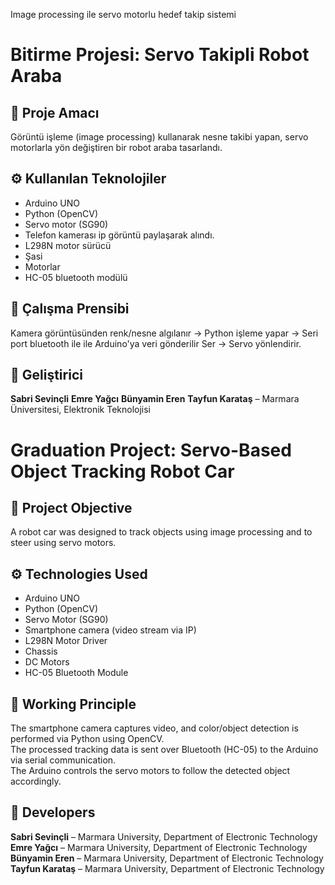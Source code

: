 Image processing ile servo motorlu hedef takip sistemi
# Bitirme Projesi: Servo Takipli Robot Araba

## 🎯 Proje Amacı
Görüntü işleme (image processing) kullanarak nesne takibi yapan, servo motorlarla yön değiştiren bir robot araba tasarlandı.

## ⚙️ Kullanılan Teknolojiler
- Arduino UNO
- Python (OpenCV)
- Servo motor (SG90)
- Telefon kamerası ip görüntü paylaşarak alındı.
- L298N motor sürücü
- Şasi
- Motorlar
- HC-05 bluetooth modülü

## 🔧 Çalışma Prensibi
Kamera görüntüsünden renk/nesne algılanır → Python işleme yapar → Seri port bluetooth ile ile Arduino'ya veri gönderilir Ser → Servo yönlendirir.


## 👤 Geliştirici
**Sabri Sevinçli** 
**Emre Yağcı** 
**Bünyamin Eren** 
**Tayfun Karataş** 
– Marmara Üniversitesi, Elektronik Teknolojisi

# Graduation Project: Servo-Based Object Tracking Robot Car

## 🎯 Project Objective  
A robot car was designed to track objects using image processing and to steer using servo motors.

## ⚙️ Technologies Used  
- Arduino UNO  
- Python (OpenCV)  
- Servo Motor (SG90)  
- Smartphone camera (video stream via IP)  
- L298N Motor Driver  
- Chassis  
- DC Motors  
- HC-05 Bluetooth Module  

## 🔧 Working Principle  
The smartphone camera captures video, and color/object detection is performed via Python using OpenCV.  
The processed tracking data is sent over Bluetooth (HC-05) to the Arduino via serial communication.  
The Arduino controls the servo motors to follow the detected object accordingly.

## 👤 Developers  
**Sabri Sevinçli** – Marmara University, Department of Electronic Technology  
**Emre Yağcı** – Marmara University, Department of Electronic Technology  
**Bünyamin Eren** – Marmara University, Department of Electronic Technology  
**Tayfun Karataş** – Marmara University, Department of Electronic Technology



